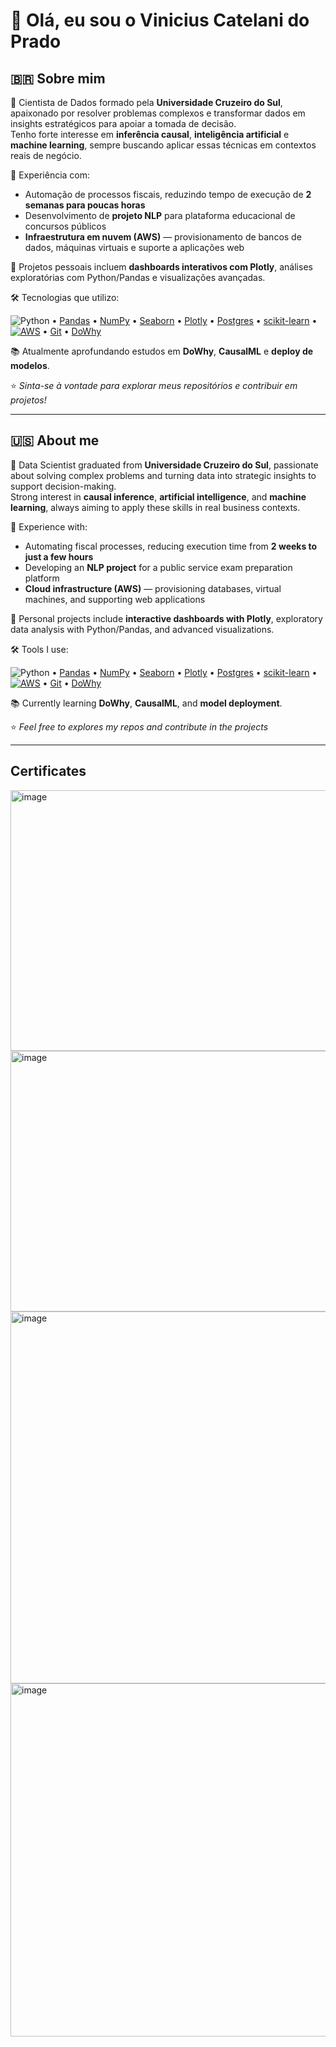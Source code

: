 # 👋 Olá, eu sou o Vinicius Catelani do Prado

## 🇧🇷 Sobre mim
🎯 Cientista de Dados formado pela **Universidade Cruzeiro do Sul**, apaixonado por resolver problemas complexos e transformar dados em insights estratégicos para apoiar a tomada de decisão.  
Tenho forte interesse em **inferência causal**, **inteligência artificial** e **machine learning**, sempre buscando aplicar essas técnicas em contextos reais de negócio.  

💼 Experiência com:
- Automação de processos fiscais, reduzindo tempo de execução de **2 semanas para poucas horas**  
- Desenvolvimento de **projeto NLP** para plataforma educacional de concursos públicos  
- **Infraestrutura em nuvem (AWS)** — provisionamento de bancos de dados, máquinas virtuais e suporte a aplicações web  

🚀 Projetos pessoais incluem **dashboards interativos com Plotly**, análises exploratórias com Python/Pandas e visualizações avançadas.  

🛠️ Tecnologias que utilizo:

![Python](https://img.shields.io/badge/Python-3776AB?style=for-the-badge&logo=python&logoColor=white) • [Pandas](https://img.shields.io/badge/pandas-%23150458.svg?style=for-the-badge&logo=pandas&logoColor=white) • [NumPy](https://img.shields.io/badge/numpy-%23013243.svg?style=for-the-badge&logo=numpy&logoColor=white) • [Seaborn](https://img.shields.io/badge/Seaborn-4C72B0?style=for-the-badge&logo=//&logoColor=white) • [Plotly](https://img.shields.io/badge/plotly-3F4F75.svg?style=for-the-badge&logo=plotly&logoColor=white) • [Postgres](https://img.shields.io/badge/postgres-%23316192.svg?style=for-the-badge&logo=postgresql&logoColor=white) • [scikit-learn](https://img.shields.io/badge/scikit--learn-%23F7931E.svg?style=for-the-badge&logo=scikit-learn&logoColor=white) • [![AWS](https://img.shields.io/badge/Amazon_AWS-232F3E?style=for-the-badge&logo=amazon-aws&logoColor=white)](https://aws.amazon.com) • [Git](https://img.shields.io/badge/git-%23F05033.svg?style=for-the-badge&logo=git&logoColor=white) • [DoWhy](https://img.shields.io/badge/DoWhy-333333?style=for-the-badge&logo=//&logoColor=white)  

📚 Atualmente aprofundando estudos em **DoWhy**, **CausalML** e **deploy de modelos**.

⭐ *Sinta-se à vontade para explorar meus repositórios e contribuir em projetos!*

---

## 🇺🇸 About me
🎯 Data Scientist graduated from **Universidade Cruzeiro do Sul**, passionate about solving complex problems and turning data into strategic insights to support decision-making.  
Strong interest in **causal inference**, **artificial intelligence**, and **machine learning**, always aiming to apply these skills in real business contexts.  

💼 Experience with:
- Automating fiscal processes, reducing execution time from **2 weeks to just a few hours**  
- Developing an **NLP project** for a public service exam preparation platform  
- **Cloud infrastructure (AWS)** — provisioning databases, virtual machines, and supporting web applications  

🚀 Personal projects include **interactive dashboards with Plotly**, exploratory data analysis with Python/Pandas, and advanced visualizations.  

🛠️ Tools I use:

![Python](https://img.shields.io/badge/Python-3776AB?style=for-the-badge&logo=python&logoColor=white) • [Pandas](https://img.shields.io/badge/pandas-%23150458.svg?style=for-the-badge&logo=pandas&logoColor=white) • [NumPy](https://img.shields.io/badge/numpy-%23013243.svg?style=for-the-badge&logo=numpy&logoColor=white) • [Seaborn](https://img.shields.io/badge/Seaborn-4C72B0?style=for-the-badge&logo=//&logoColor=white) • [Plotly](https://img.shields.io/badge/plotly-3F4F75.svg?style=for-the-badge&logo=plotly&logoColor=white) • [Postgres](https://img.shields.io/badge/postgres-%23316192.svg?style=for-the-badge&logo=postgresql&logoColor=white) • [scikit-learn](https://img.shields.io/badge/scikit--learn-%23F7931E.svg?style=for-the-badge&logo=scikit-learn&logoColor=white) • [![AWS](https://img.shields.io/badge/Amazon_AWS-232F3E?style=for-the-badge&logo=amazon-aws&logoColor=white)](https://aws.amazon.com) • [Git](https://img.shields.io/badge/git-%23F05033.svg?style=for-the-badge&logo=git&logoColor=white) • [DoWhy](https://img.shields.io/badge/DoWhy-333333?style=for-the-badge&logo=//&logoColor=white)

📚 Currently learning **DoWhy**, **CausalML**, and **model deployment**.

⭐ *Feel free to explores my repos and contribute in the projects*

---

## Certificates
<img width="800" height="417" alt="image" src="https://github.com/user-attachments/assets/97feb187-c2e0-4e25-a190-bb87c85d0a4f" />
<img width="800" height="417" alt="image" src="https://github.com/user-attachments/assets/3ccacb65-4a35-4ce9-97f0-2dfbdd75d02a" />
<img width="800" height="595" alt="image" src="https://github.com/user-attachments/assets/627c4c57-1fd9-4e5b-bf45-23fd9d39d0e3" />
<img width="800" height="565" alt="image" src="https://github.com/user-attachments/assets/ef89f23a-e54c-4fad-beed-a6bbbd56bf64" />
